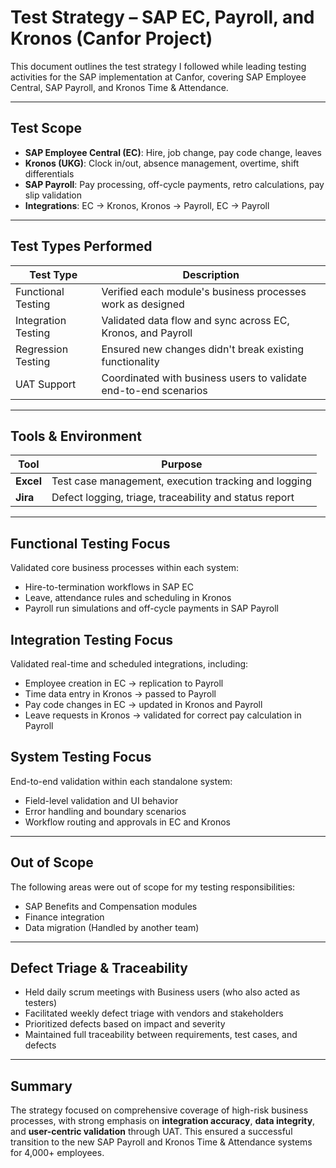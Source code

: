 # Test Strategy – SAP EC, Payroll, and Kronos (Canfor Project)

This document outlines the test strategy I followed while leading testing activities for the SAP implementation at Canfor, covering SAP Employee Central, SAP Payroll, and Kronos Time & Attendance.

---

## Test Scope

- **SAP Employee Central (EC)**: Hire, job change, pay code change, leaves
- **Kronos (UKG)**: Clock in/out, absence management, overtime, shift differentials
- **SAP Payroll**: Pay processing, off-cycle payments, retro calculations, pay slip validation
- **Integrations**: EC → Kronos, Kronos → Payroll, EC → Payroll

---

## Test Types Performed

| Test Type            | Description                                                        |
|----------------------|--------------------------------------------------------------------|
| Functional Testing   | Verified each module's business processes work as designed         |
| Integration Testing  | Validated data flow and sync across EC, Kronos, and Payroll        |
| Regression Testing   | Ensured new changes didn't break existing functionality            |
| UAT Support          | Coordinated with business users to validate end-to-end scenarios   |

---

## Tools & Environment

| Tool        | Purpose                                                  |
|-------------|----------------------------------------------------------|
| **Excel**   | Test case management, execution tracking  and logging |
| **Jira**    | Defect logging, triage, traceability and status report |

---

## Functional Testing Focus

Validated core business processes within each system:
- Hire-to-termination workflows in SAP EC
- Leave, attendance rules and scheduling in Kronos
- Payroll run simulations and off-cycle payments in SAP Payroll

## Integration Testing Focus

Validated real-time and scheduled integrations, including:
- Employee creation in EC → replication to Payroll
- Time data entry in Kronos → passed to Payroll
- Pay code changes in EC → updated in Kronos and Payroll
- Leave requests in Kronos → validated for correct pay calculation in Payroll

## System Testing Focus

End-to-end validation within each standalone system:
- Field-level validation and UI behavior
- Error handling and boundary scenarios
- Workflow routing and approvals in EC and Kronos

---

## Out of Scope
The following areas were out of scope for my testing responsibilities:
- SAP Benefits and Compensation modules
- Finance integration
- Data migration (Handled by another team)

---

## Defect Triage & Traceability

- Held daily scrum meetings with Business users (who also acted as testers)
- Facilitated weekly defect triage with vendors and stakeholders
- Prioritized defects based on impact and severity
- Maintained full traceability between requirements, test cases, and defects

---

## Summary

The strategy focused on comprehensive coverage of high-risk business processes, with strong emphasis on **integration accuracy**, **data integrity**, and **user-centric validation** through UAT. This ensured a successful transition to the new SAP Payroll and Kronos Time & Attendance systems for 4,000+ employees.
